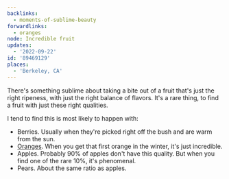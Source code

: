 ```yaml
---
backlinks:
  - moments-of-sublime-beauty
forwardlinks:
  - oranges
node: Incredible fruit
updates:
  - '2022-09-22'
id: '89469129'
places:
  - 'Berkeley, CA'
---
```

There's something sublime about taking a bite out of a fruit that's just the right ripeness, with just the right balance of flavors. It's a rare thing, to find a fruit with just these right qualities.

I tend to find this is most likely to happen with: 

- Berries. Usually when they're picked right off the bush and are warm from the sun. 
- [Oranges](oranges.md). When you get that first orange in the winter, it's just incredible. 
- Apples. Probably 90% of apples don't have this quality. But when you find one of the rare 10%, it's phenomenal. 
- Pears. About the same ratio as apples. 
